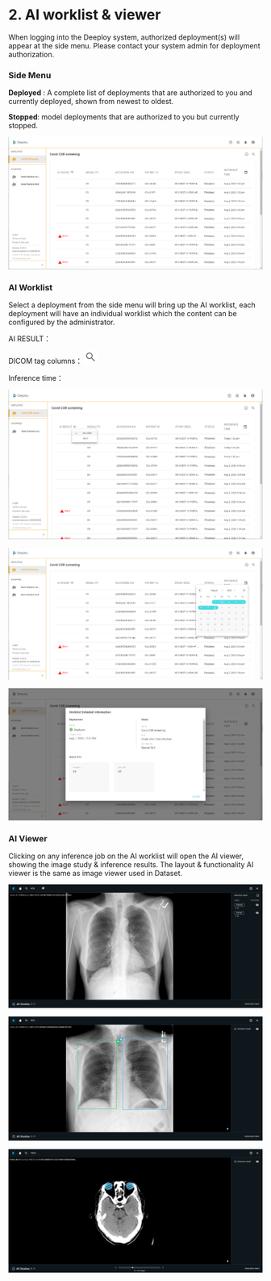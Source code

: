 # 2. AI worklist & viewer

When logging into the Deeploy system, authorized deployment(s) will appear at the side menu. Please contact your system admin for deployment authorization.

### Side Menu <a href="#side-menu" id="side-menu"></a>

**Deployed** : A complete list of deployments that are authorized to you and currently deployed, shown from newest to oldest.

**Stopped**: model deployments that are authorized to you but currently stopped.

![Deeploy AI worklist overview](.gitbook/assets/Deeploy-con-2-0-1.png)



### AI Worklist&#x20;

Select a deployment from the side menu will bring up the AI worklist, each deployment will have an individual worklist which the content can be configured by the administrator.&#x20;



AI RESULT：

DICOM tag columns： ![](.gitbook/assets/con-icon-6.png)

Inference time：

![user can filter the worklist by AI result](.gitbook/assets/Deeploy-con-2-0-0.png)



![filter inference jobs by setting time interval](.gitbook/assets/Deeploy-con-2-0-2.png)

![select the information button to view the deployment settings](.gitbook/assets/Deeploy-con-2-0-3.png)

### AI Viewer

Clicking on any inference job on the AI worklist will open the AI viewer, showing the image study & inference results. The layout & functionality AI viewer is the same as image viewer used in Dataset.

![AI viewer: Image Classification](.gitbook/assets/con-5-1-5.png)

![AI viewer: Object Detection](.gitbook/assets/con-5-1-6.png)

![AI viewer: Object Segmentation](.gitbook/assets/con-5-1-7.png)
